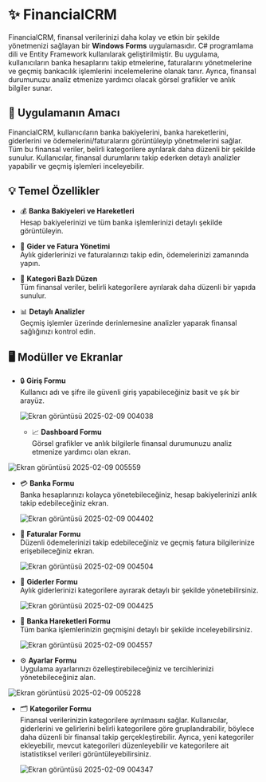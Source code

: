 # ✨ FinancialCRM

FinancialCRM, finansal verilerinizi daha kolay ve etkin bir şekilde yönetmenizi sağlayan bir **Windows Forms** uygulamasıdır. C# programlama dili ve Entity Framework kullanılarak geliştirilmiştir. Bu uygulama, kullanıcıların banka hesaplarını takip etmelerine, faturalarını yönetmelerine ve geçmiş bankacılık işlemlerini incelemelerine olanak tanır. Ayrıca, finansal durumunuzu analiz etmenize yardımcı olacak görsel grafikler ve anlık bilgiler sunar.

## 🎯 Uygulamanın Amacı

FinancialCRM, kullanıcıların banka bakiyelerini, banka hareketlerini, giderlerini ve ödemelerini/faturalarını görüntüleyip yönetmelerini sağlar.  
Tüm bu finansal veriler, belirli kategorilere ayrılarak daha düzenli bir şekilde sunulur. Kullanıcılar, finansal durumlarını takip ederken detaylı analizler yapabilir ve geçmiş işlemleri inceleyebilir.

## 💡 Temel Özellikler

- 💰 **Banka Bakiyeleri ve Hareketleri**  
  Hesap bakiyelerinizi ve tüm banka işlemlerinizi detaylı şekilde görüntüleyin.

- 📑 **Gider ve Fatura Yönetimi**  
  Aylık giderlerinizi ve faturalarınızı takip edin, ödemelerinizi zamanında yapın.

- 📂 **Kategori Bazlı Düzen**  
  Tüm finansal veriler, belirli kategorilere ayrılarak daha düzenli bir yapıda sunulur.

- 📊 **Detaylı Analizler**  
  Geçmiş işlemler üzerinde derinlemesine analizler yaparak finansal sağlığınızı kontrol edin.

## 🖥️ Modüller ve Ekranlar

- 🔒 **Giriş Formu**  
  Kullanıcı adı ve şifre ile güvenli giriş yapabileceğiniz basit ve şık bir arayüz.
  
  ![Ekran görüntüsü 2025-02-09 004038](https://github.com/user-attachments/assets/6b714c7a-3d0c-4514-855f-7ed953633153)

  - 📈 **Dashboard Formu**  
  Görsel grafikler ve anlık bilgilerle finansal durumunuzu analiz etmenize yardımcı olan ekran.

![Ekran görüntüsü 2025-02-09 005559](https://github.com/user-attachments/assets/1c4e019e-5a82-40ea-906d-66e963d1d1b4)

- 💳 **Banka Formu**  
  Banka hesaplarınızı kolayca yönetebileceğiniz, hesap bakiyelerinizi anlık takip edebileceğiniz ekran.

  ![Ekran görüntüsü 2025-02-09 004402](https://github.com/user-attachments/assets/d4b51083-11e4-42ae-a8e1-e0ff216b626d)

- 💸 **Faturalar Formu**  
  Düzenli ödemelerinizi takip edebileceğiniz ve geçmiş fatura bilgilerinize erişebileceğiniz ekran.

  ![Ekran görüntüsü 2025-02-09 004504](https://github.com/user-attachments/assets/680b5192-c0d3-43f2-a3d3-5c8c2f326cd7)

- 📝 **Giderler Formu**  
  Aylık giderlerinizi kategorilere ayırarak detaylı bir şekilde yönetebilirsiniz.

  ![Ekran görüntüsü 2025-02-09 004425](https://github.com/user-attachments/assets/1bab6997-c392-4726-8d16-9605018b322d)

- 🏦 **Banka Hareketleri Formu**  
  Tüm banka işlemlerinizin geçmişini detaylı bir şekilde inceleyebilirsiniz.

  ![Ekran görüntüsü 2025-02-09 004557](https://github.com/user-attachments/assets/fd7f89a9-eb5b-4184-9656-8ae84167ada0)

- ⚙️ **Ayarlar Formu**  
  Uygulama ayarlarınızı özelleştirebileceğiniz ve tercihlerinizi yönetebileceğiniz alan.

 ![Ekran görüntüsü 2025-02-09 005228](https://github.com/user-attachments/assets/b881ad01-b4dc-4b60-9cc7-8e77eaecf249)


- 🗂️ **Kategoriler Formu**  
  Finansal verilerinizin kategorilere ayrılmasını sağlar. Kullanıcılar, giderlerini ve gelirlerini belirli kategorilere göre gruplandırabilir, böylece daha düzenli bir finansal takip gerçekleştirebilir. Ayrıca, yeni kategoriler ekleyebilir, mevcut kategorileri düzenleyebilir ve kategorilere ait istatistiksel verileri görüntüleyebilirsiniz.

  ![Ekran görüntüsü 2025-02-09 004347](https://github.com/user-attachments/assets/1bb100c4-30f4-45ad-a0a0-6fc99df97677)


